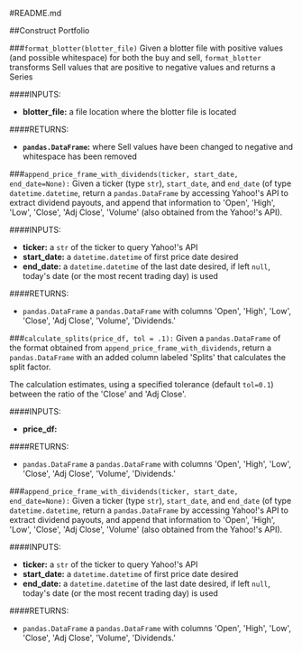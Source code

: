 #README.md

##Construct Portfolio

###`format_blotter(blotter_file)`
 Given a blotter file with positive values (and possible whitespace) for both the buy and sell, `format_blotter` transforms Sell values that are positive to negative values and
 returns a Series

####INPUTS:

* **blotter_file:** a file location where the blotter file is
  located

####RETURNS:

* **`pandas.DataFrame`:** where Sell values have been changed to negative
  and whitespace has been removed

###`append_price_frame_with_dividends(ticker, start_date, end_date=None):`
Given a ticker (type `str`), `start_date`, and `end_date` (of type
`datetime.datetime`, return a `pandas.DataFrame` by accessing Yahoo!'s
API to extract dividend payouts, and append that information to
'Open', 'High', 'Low', 'Close', 'Adj Close', 'Volume' (also obtained
from the Yahoo!'s API).

####INPUTS:

* **ticker:** a `str` of the ticker to query Yahoo!'s API
* **start_date:** a `datetime.datetime` of first price date desired
* **end_date:** a `datetime.datetime` of the last date desired, if
  left `null`, today's date (or the most recent trading day) is used
  

####RETURNS:

* `pandas.DataFrame` a `pandas.DataFrame` with columns 'Open', 'High',
  'Low', 'Close', 'Adj Close', 'Volume', 'Dividends.'

###`calculate_splits(price_df, tol = .1):`
Given a `pandas.DataFrame` of the format obtained from
`append_price_frame_with_dividends`, return a `pandas.DataFrame` with
an added column labeled 'Splits' that calculates the split factor.

The calculation estimates, using a specified tolerance (default
`tol=0.1`) between the ratio of the 'Close' and 'Adj Close'.

####INPUTS:

* **price_df:** 
  

####RETURNS:

* `pandas.DataFrame` a `pandas.DataFrame` with columns 'Open', 'High',
  'Low', 'Close', 'Adj Close', 'Volume', 'Dividends.'

###`append_price_frame_with_dividends(ticker, start_date, end_date=None):`
Given a ticker (type `str`), `start_date`, and `end_date` (of type
`datetime.datetime`, return a `pandas.DataFrame` by accessing Yahoo!'s
API to extract dividend payouts, and append that information to
'Open', 'High', 'Low', 'Close', 'Adj Close', 'Volume' (also obtained
from the Yahoo!'s API).

####INPUTS:

* **ticker:** a `str` of the ticker to query Yahoo!'s API
* **start_date:** a `datetime.datetime` of first price date desired
* **end_date:** a `datetime.datetime` of the last date desired, if
  left `null`, today's date (or the most recent trading day) is used
  

####RETURNS:

* `pandas.DataFrame` a `pandas.DataFrame` with columns 'Open', 'High',
  'Low', 'Close', 'Adj Close', 'Volume', 'Dividends.'




